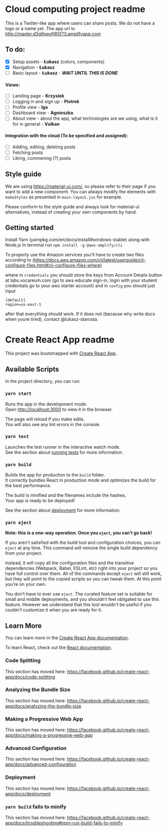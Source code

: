 # Cloud computing project readme
This is a Twitter-like app where users can share posts. We do not have a logo or a name yet.
The app url is:
http://master.d3g9opgfj85f73.amplifyapp.com

## To do:

-   [x] Setup assets - **Łukasz** (colors, components)
-   [x] Navigation - **Łukasz**
-   [ ] Basic layout - **Łukasz** - ***WAIT UNTIL THIS IS DONE***

#### Views:
-   [ ] Landing page - **Krzysiek**
-   [ ] Logging in and sign up - **Piotrek**
-   [ ] Profile view - **Iga**
-   [ ] Dashboard view - **Agnieszka**
-   [ ] About view - about the app, what technologies are we using, what is it for in general - **Vulkan**

#### Integration with the cloud (To be specified and assigned):
-   [ ] Adding, editing, deleting posts
-   [ ] Fetching posts
-   [ ] Liking, commening (?) posts

## Style guide

We are using https://material-ui.com/, so please refer to their page if you want to add a new component. You can always modify the elements with `makeStyles` as presented in `main-layout.jsx` for example.

Please conform to the style guide and always look for material-ui alternatives, instead of creating your own components by hand.

## Getting started

Install Yarn
(yarnpkg.com/en/docs/install#windows-stable) along with Node.js
In terminal run `npm install -g @aws-amplify/cli`

To properly use the Amazon services you'll have to create two files according to (https://docs.aws.amazon.com/cli/latest/userguide/cli-configure-files.html#cli-configure-files-where)

where in `credentials` you should store the keys from Account Details button at labs.vocareum.com (go to aws educate sign-in, login with your student credentials go to your aws starter account)
and in `config` you should just input

```
[default]
region=us-east-1
```

after that everything should work. If it does not (because why write docs when youre tired), contact @lukasz-starosta.

# Create React App readme

This project was bootstrapped with [Create React App](https://github.com/facebook/create-react-app).

## Available Scripts

In the project directory, you can run:

### `yarn start`

Runs the app in the development mode.<br />
Open [http://localhost:3000](http://localhost:3000) to view it in the browser.

The page will reload if you make edits.<br />
You will also see any lint errors in the console.

### `yarn test`

Launches the test runner in the interactive watch mode.<br />
See the section about [running tests](https://facebook.github.io/create-react-app/docs/running-tests) for more information.

### `yarn build`

Builds the app for production to the `build` folder.<br />
It correctly bundles React in production mode and optimizes the build for the best performance.

The build is minified and the filenames include the hashes.<br />
Your app is ready to be deployed!

See the section about [deployment](https://facebook.github.io/create-react-app/docs/deployment) for more information.

### `yarn eject`

**Note: this is a one-way operation. Once you `eject`, you can’t go back!**

If you aren’t satisfied with the build tool and configuration choices, you can `eject` at any time. This command will remove the single build dependency from your project.

Instead, it will copy all the configuration files and the transitive dependencies (Webpack, Babel, ESLint, etc) right into your project so you have full control over them. All of the commands except `eject` will still work, but they will point to the copied scripts so you can tweak them. At this point you’re on your own.

You don’t have to ever use `eject`. The curated feature set is suitable for small and middle deployments, and you shouldn’t feel obligated to use this feature. However we understand that this tool wouldn’t be useful if you couldn’t customize it when you are ready for it.

## Learn More

You can learn more in the [Create React App documentation](https://facebook.github.io/create-react-app/docs/getting-started).

To learn React, check out the [React documentation](https://reactjs.org/).

### Code Splitting

This section has moved here: https://facebook.github.io/create-react-app/docs/code-splitting

### Analyzing the Bundle Size

This section has moved here: https://facebook.github.io/create-react-app/docs/analyzing-the-bundle-size

### Making a Progressive Web App

This section has moved here: https://facebook.github.io/create-react-app/docs/making-a-progressive-web-app

### Advanced Configuration

This section has moved here: https://facebook.github.io/create-react-app/docs/advanced-configuration

### Deployment

This section has moved here: https://facebook.github.io/create-react-app/docs/deployment

### `yarn build` fails to minify

This section has moved here: https://facebook.github.io/create-react-app/docs/troubleshooting#npm-run-build-fails-to-minify
